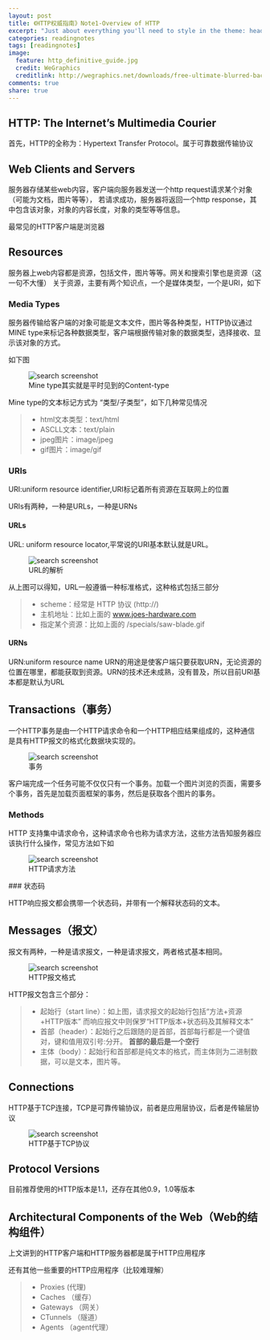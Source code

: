 ```yaml
---
layout: post
title: 《HTTP权威指南》Note1-Overview of HTTP
excerpt: "Just about everything you'll need to style in the theme: headings, paragraphs, blockquotes, tables, code blocks, and more."
categories: readingnotes
tags: [readingnotes]
image:
  feature: http_definitive_guide.jpg
  credit: WeGraphics
  creditlink: http://wegraphics.net/downloads/free-ultimate-blurred-background-pack/
comments: true
share: true
---
```


## HTTP: The Internet’s Multimedia Courier

首先，HTTP的全称为：Hypertext Transfer Protocol。属于可靠数据传输协议

## Web Clients and Servers

服务器存储某些web内容，客户端向服务器发送一个http request请求某个对象（可能为文档，图片等等），
若请求成功，服务器将返回一个http response，其中包含该对象，对象的内容长度，对象的类型等等信息。

最常见的HTTP客户端是浏览器

## Resources

服务器上web内容都是资源，包括文件，图片等等。网关和搜索引擎也是资源（这一句不大懂）
关于资源，主要有两个知识点，一个是媒体类型，一个是URI，如下

### Media Types

服务器传输给客户端的对象可能是文本文件，图片等各种类型，HTTP协议通过MINE type来标记各种数据类型，客户端根据传输对象的数据类型，选择接收、显示该对象的方式。

如下图
<figure>
  <img src="{{ site.url }}/images/http_overview01.jpg" alt="search screenshot">
  <figcaption>Mine type其实就是平时见到的Content-type</figcaption>
</figure>

Mine type的文本标记方式为 “类型/子类型”，如下几种常见情况

> *  html文本类型：text/html
> *  ASCLL文本：text/plain
> *  jpeg图片：image/jpeg
> *  gif图片：image/gif


### URIs

URI:uniform resource identifier,URI标记着所有资源在互联网上的位置

URIs有两种，一种是URLs，一种是URNs

#### URLs

URL: uniform resource locator,平常说的URI基本默认就是URL。



<figure>
  <img src="{{ site.url }}/images/httpoverview02.jpg" alt="search screenshot">
  <figcaption>URL的解析</figcaption>
</figure>



从上图可以得知，URL一般遵循一种标准格式，这种格式包括三部分

> *  scheme：经常是 HTTP 协议 (http://)
> *  主机地址：比如上面的 www.joes-hardware.com
> *  指定某个资源：比如上面的 /specials/saw-blade.gif

#### URNs

URN:uniform resource name URN的用途是使客户端只要获取URN，无论资源的位置在哪里，都能获取到资源。URN的技术还未成熟，没有普及，所以目前URI基本都是默认为URL

## Transactions（事务）

一个HTTP事务是由一个HTTP请求命令和一个HTTP相应结果组成的，这种通信是具有HTTP报文的格式化数据块实现的。


<figure>
  <img src="{{ site.url }}/images/httpoverview03.jpg" alt="search screenshot">
  <figcaption>事务</figcaption>
</figure>

客户端完成一个任务可能不仅仅只有一个事务。加载一个图片浏览的页面，需要多个事务，首先是加载页面框架的事务，然后是获取各个图片的事务。

### Methods 

HTTP 支持集中请求命令，这种请求命令也称为请求方法，这些方法告知服务器应该执行什么操作，常见方法如下如

<figure>
  <img src="{{ site.url }}/images/httpoverview04.jpg" alt="search screenshot">
  <figcaption>HTTP请求方法</figcaption>
</figure>
### 状态码

HTTP响应报文都会携带一个状态码，并带有一个解释状态码的文本。

## Messages（报文）

报文有两种，一种是请求报文，一种是请求报文，两者格式基本相同。


<figure>
  <img src="{{ site.url }}/images/httpoverview05.jpg" alt="search screenshot">
  <figcaption>HTTP报文格式</figcaption>
</figure>

HTTP报文包含三个部分：

> *  起始行（start line）：如上图，请求报文的起始行包括“方法+资源+HTTP版本”
    而响应报文中则保罗“HTTP版本+状态码及其解释文本”
> *  首部（header）：起始行之后跟随的是首部，首部每行都是一个键值对，键和值用双引号:分开。
      **首部的最后是一个空行**
> *  主体（body）：起始行和首部都是纯文本的格式，而主体则为二进制数据，可以是文本，图片等。


## Connections

HTTP基于TCP连接，TCP是可靠传输协议，前者是应用层协议，后者是传输层协议

<figure>
  <img src="{{ site.url }}/images/httpoverview07.jpg" alt="search screenshot">
  <figcaption>HTTP基于TCP协议</figcaption>
</figure>

## Protocol Versions

目前推荐使用的HTTP版本是1.1，还存在其他0.9，1.0等版本

## Architectural Components of the Web（Web的结构组件）

上文讲到的HTTP客户端和HTTP服务器都是属于HTTP应用程序

还有其他一些重要的HTTP应用程序（比较难理解）

> *  Proxies (代理)
> *  Caches （缓存）
> *  Gateways （网关）
> *  CTunnels （隧道）
> *  Agents （agent代理）

